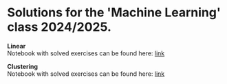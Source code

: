 # Solutions for the 'Machine Learning' class 2024/2025.

**Linear** </br>
Notebook with solved exercises can be found here: [link](https://github.com/ga1ile0/machine-learning-class/blob/master/025_Exercises.ipynb) </br>

**Clustering** </br>
Notebook with solved exercises can be found here: [link](https://github.com/ga1ile0/machine-learning-class/blob/master/clustering/047Clustering_Exercises.ipynb) </br>
